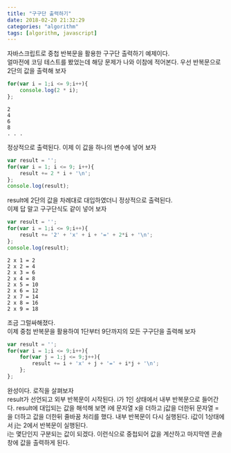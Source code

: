 ```yaml
---
title: "구구단 출력하기"
date: 2018-02-20 21:32:29
categories: "algorithm"
tags: [algorithm, javascript]
---
```


자바스크립트로 중첩 반복문을 활용한 구구단 출력하기 예제이다.  
얼마전에 코딩 테스트를 봤었는데 해당 문제가 나와 이참에 적어본다. 
우선 반복문으로 2단의 값을 출력해 보자

```javascript
for(var i = 1;i <= 9;i++){
    console.log(2 * i);
};
```
```
2  
4  
6  
8  
. . .
```
정상적으로 출력된다. 이제 이 값을 하나의 변수에 넣어 보자

```javascript
var result = '';
for(var i = 1; i <= 9; i++){
    result += 2 * i + '\n';
};
console.log(result);
```

result에 2단의 값을 차례대로 대입하였더니 정상적으로 출력된다.  
이제 답 말고 구구단식도 같이 넣어 보자

```javascript
var result = '';
for(var i = 1;i <= 9;i++){
    result += '2' + 'x' + i + '=' + 2*i + '\n';
};
console.log(result);
```
```
2 x 1 = 2  
2 x 2 = 4  
2 x 3 = 6  
2 x 4 = 8  
2 x 5 = 10  
2 x 6 = 12  
2 x 7 = 14  
2 x 8 = 16  
2 x 9 = 18  
```

조금 그럴싸해졌다.  
이제 중첩 반복문을 활용하여 1단부터 9단까지의 모든 구구단을 출력해 보자

```javascript
var result = '';
for(var i = 1;i <= 9;i++){
    for(var j = 1;j <= 9;j++){
        result += i + 'x' + j + '=' + i*j + '\n';
    };
};
```
완성이다. 로직을 살펴보자  
result가 선언되고 외부 반복문이 시작된다. i가 1인 상태에서 내부 반복문으로 들어간다. result에 대입되는 값을 해석해 보면 i에 문자열 x을 더하고 j값을 더한뒤 문자열 = 을 더하고 값을 더한뒤 줄바꿈 처리를 했다. 내부 반복문이 다시 실행된다. i값이 1상태에서 j는 2에서 반복문이 실행된다.  
i는 몇단인지 구분되는 값이 되겠다. 이런식으로 중첩되어 값을 계산하고 마지막엔 콘솔창에 값을 출력하게 된다.
